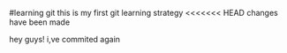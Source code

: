 #learning git
this is my first git learning strategy
<<<<<<< HEAD
changes have been made

hey guys! i,ve commited again